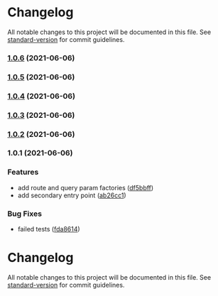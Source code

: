 # Changelog

All notable changes to this project will be documented in this file. See [standard-version](https://github.com/conventional-changelog/standard-version) for commit guidelines.

### [1.0.6](https://github.com/phhien203/ngx-router/compare/v1.0.5...v1.0.6) (2021-06-06)

### [1.0.5](https://github.com/phhien203/ngx-router/compare/v1.0.4...v1.0.5) (2021-06-06)

### [1.0.4](https://github.com/phhien203/ngx-router/compare/v1.0.3...v1.0.4) (2021-06-06)

### [1.0.3](https://github.com/phhien203/ngx-router/compare/v1.0.2...v1.0.3) (2021-06-06)

### [1.0.2](https://github.com/phhien203/ngx-router/compare/v1.0.1...v1.0.2) (2021-06-06)

### 1.0.1 (2021-06-06)

### Features

-   add route and query param factories ([df5bbff](https://github.com/phhien203/ngx-router/commit/df5bbff4ad51cbc7500d9c460cc5f190402f9857))
-   add secondary entry point ([ab26cc1](https://github.com/phhien203/ngx-router/commit/ab26cc1f3320e278ea8ba442d6d5c01bc6843af8))

### Bug Fixes

-   failed tests ([fda8614](https://github.com/phhien203/ngx-router/commit/fda861438c718b0b6c97551358531fa9064ff5f1))

# Changelog

All notable changes to this project will be documented in this file. See [standard-version](https://github.com/conventional-changelog/standard-version) for commit guidelines.
